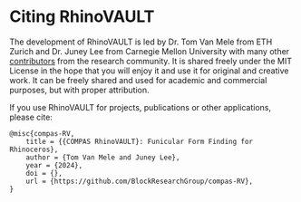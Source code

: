 # Citing RhinoVAULT

The development of RhinoVAULT is led by Dr. Tom Van Mele from ETH Zurich and Dr. Juney Lee from Carnegie Mellon University with many other [contributors](https://github.com/BlockResearchGroup/compas-RV/graphs/contributors) from the research community. It is shared freely under the MIT License in the hope that you will enjoy it and use it for original and creative work. It can be freely shared and used for academic and commercial purposes, but with proper attribution.

If you use RhinoVAULT for projects, publications or other applications, please cite:

```
@misc{compas-RV,
    title = {{COMPAS RhinoVAULT}: Funicular Form Finding for Rhinoceros},
    author = {Tom Van Mele and Juney Lee},
    year = {2024},
    doi = {},
    url = {https://github.com/BlockResearchGroup/compas-RV},
}
```
